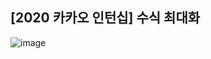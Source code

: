 ## [2020 카카오 인턴십] 수식 최대화

![image](https://user-images.githubusercontent.com/22045163/116247404-c74bad00-a7a5-11eb-8f81-d1931eae7898.png)
